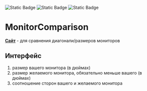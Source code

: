 ![Static Badge](https://img.shields.io/badge/HTML-8A2BE2)
![Static Badge](https://img.shields.io/badge/CSS-blue)
![Static Badge](https://img.shields.io/badge/JS-yellow)

# MonitorComparison
**[Сайт](https://kitsunevog.github.io/MonitorComparison)** - для сравнения диагонали/размеров мониторов

## Интерфейс
1. размер вашего монитора (в дюймах)
2. размер желаемого монитора, обязательно меньше вашего (в дюймах)
3. соотношение сторон вашего и желаемого монитора

